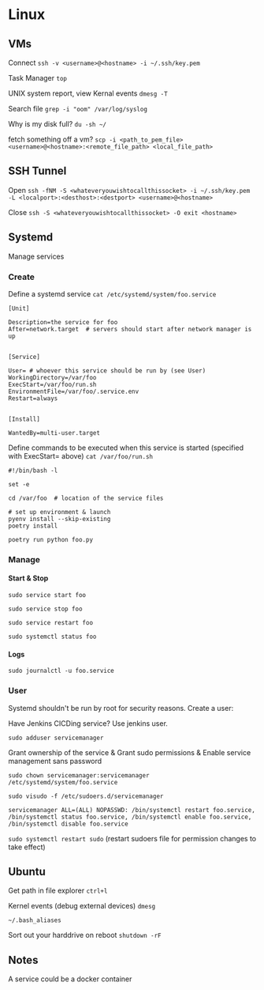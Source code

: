 # Linux


## VMs

Connect `ssh -v <username>@<hostname> -i ~/.ssh/key.pem`

Task Manager `top`

UNIX system report, view Kernal events `dmesg -T`

Search file `grep -i "oom" /var/log/syslog`

Why is my disk full?  `du -sh ~/`

fetch something off a vm? `scp -i <path_to_pem_file> <username>@<hostname>:<remote_file_path> <local_file_path>`

## SSH Tunnel

Open `ssh -fNM -S <whateveryouwishtocallthissocket> -i ~/.ssh/key.pem -L <localport>:<desthost>:<destport> <username>@<hostname>`

Close `ssh -S <whateveryouwishtocallthissocket> -O exit <hostname>`

## Systemd
Manage services


### Create

Define a systemd service
`cat /etc/systemd/system/foo.service`

```
[Unit]

Description=the service for foo
After=network.target  # servers should start after network manager is up


[Service]

User= # whoever this service should be run by (see User)
WorkingDirectory=/var/foo
ExecStart=/var/foo/run.sh
EnvironmentFile=/var/foo/.service.env
Restart=always


[Install]

WantedBy=multi-user.target
```


Define commands to be executed when this service is started (specified with ExecStart= above)
`cat /var/foo/run.sh` 

```
#!/bin/bash -l

set -e

cd /var/foo  # location of the service files

# set up environment & launch 
pyenv install --skip-existing
poetry install

poetry run python foo.py
```

### Manage

#### Start & Stop
`sudo service start foo`

`sudo service stop foo`

`sudo service restart foo`

`sudo systemctl status foo`

#### Logs
`sudo journalctl -u foo.service`


### User

Systemd shouldn't be run by root for security reasons.  Create a user:

Have Jenkins CICDing service? Use jenkins user.

`sudo adduser servicemanager`

Grant ownership of the service & Grant sudo permissions & Enable service management sans password

`sudo chown servicemanager:servicemanager /etc/systemd/system/foo.service`

`sudo visudo -f /etc/sudoers.d/servicemanager`

`servicemanager ALL=(ALL) NOPASSWD: /bin/systemctl restart foo.service, /bin/systemctl status foo.service, /bin/systemctl enable foo.service, /bin/systemctl disable foo.service`

`sudo systemctl restart sudo` (restart sudoers file for permission changes to take effect)


## Ubuntu

Get path in file explorer `ctrl+l`

Kernel events (debug external devices) `dmesg`

`~/.bash_aliases`

Sort out your harddrive on reboot `shutdown -rF`

## Notes

A service could be a docker container





